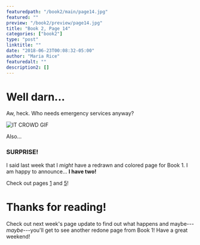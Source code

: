 ```yaml
---
featuredpath: "/book2/main/page14.jpg"
featured: ""
preview: "/book2/preview/page14.jpg"
title: "Book 2, Page 14"
categories: ["book2"]
type: "post"
linktitle: ""
date: "2018-06-23T00:08:32-05:00"
author: "Maria Rice"
featuredalt: ""
description2: []
---
```


# Well darn...

Aw, heck. Who needs emergency services anyway?

![IT CROWD GIF](/embed/it-crowd-fire.gif)

Also...

### SURPRISE!

I said last week that I *might* have a redrawn and
colored page for Book 1. I am happy to announce...
**I have two!**

Check out pages [1](https://mcrice123.github.io/morphic/blog/book-1-page-01/)
and [5](https://mcrice123.github.io/morphic/blog/book-1-page-37/)!

# Thanks for reading!

Check out next week's page update to find out what happens
and maybe---*maybe*---you'll get to see another redone page
from Book 1! Have a great weekend!
